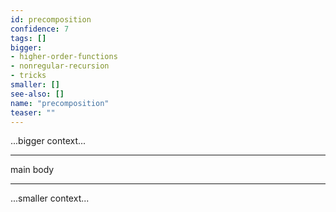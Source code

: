 ```yaml
---
id: precomposition
confidence: 7
tags: []
bigger:
- higher-order-functions
- nonregular-recursion
- tricks
smaller: []
see-also: []
name: "precomposition"
teaser: ""
---
```



...bigger context...

---

main body

---

...smaller context...
